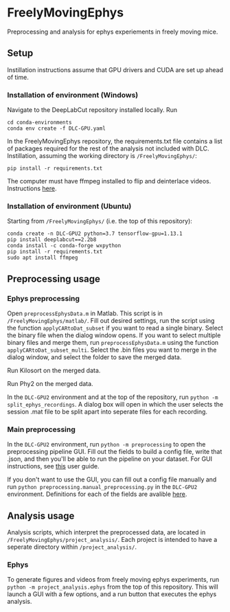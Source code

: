 # FreelyMovingEphys
Preprocessing and analysis for ephys experiements in freely moving mice.

## Setup
Instillation instructions assume that GPU drivers and CUDA are set up ahead of time.
### Installation of environment (Windows)
Navigate to the DeepLabCut repository installed locally. Run
```
cd conda-environments
conda env create -f DLC-GPU.yaml
```
In the FreelyMovingEphys repository, the requirements.txt file contains a list of packages required for the rest of the analysis not included with DLC. Instillation, assuming the working directory is `/FreelyMovingEphys/`:
```
pip install -r requirements.txt
```
The computer must have ffmpeg installed to flip and deinterlace videos. Instructions [here](https://video.stackexchange.com/questions/20495/how-do-i-set-up-and-use-ffmpeg-in-windows).
### Installation of environment (Ubuntu)
Starting from `/FreelyMovingEphys/` (i.e. the top of this repository):
```
conda create -n DLC-GPU2 python=3.7 tensorflow-gpu=1.13.1
pip install deeplabcut==2.2b8
conda install -c conda-forge wxpython
pip install -r requirements.txt
sudo apt install ffmpeg
```

## Preprocessing usage
### Ephys preprocessing
Open `preprocessEphysData.m` in Matlab. This script is in `/FreelyMovingEphys/matlab/`. Fill out desired settings, run the script using the function `applyCARtoDat_subset` if you want to read a single binary. Select the binary file when the dialog window opens. If you want to select multiple binary files and merge them, run `preprocessEphysData.m` using the function `applyCARtoDat_subset_multi`. Select the .bin files you want to merge in the dialog window, and select the folder to save the merged data.

Run Kilosort on the merged data.

Run Phy2 on the merged data.

In the `DLC-GPU2` environment and at the top of the repository, run `python -m split_ephys_recordings`. A dialog box will open in which the user selects the session .mat file to be split apart into seperate files for each recording.

### Main preprocessing
In the `DLC-GPU2` environment, run `python -m preprocessing` to open the preprocessing pipeline GUI. Fill out the fields to build a config file, write that .json, and then you'll be able to run the pipeline on your dataset. For GUI instructions, see [this](https://github.com/nielllab/FreelyMovingEphys/blob/master/docs/GUI_user_guide.md) user guide.

If you don't want to use the GUI, you can fill out a config file manually and run `python preprocessing.manual_preprocessing.py` in the `DLC-GPU2` environment. Definitions for each of the fields are avalible [here](https://github.com/nielllab/FreelyMovingEphys/blob/master/docs/config_options.md).

## Analysis usage

Analysis scripts, which interpret the preprocessed data, are located in `/FreelyMovingEphys/project_analysis/`. Each project is intended to have a seperate directory within `/project_analysis/`.

### Ephys
To generate figures and videos from freely moving ephys experiments, run `python -m project_analysis.ephys` from the top of this repository. This will launch a GUI with a few options, and a run button that executes the ephys analysis.

